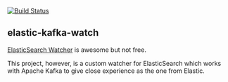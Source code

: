 [![Build Status](https://travis-ci.org/malike/elasticsearch-kafka-watch.svg?branch=master)](https://travis-ci.org/malike/elasticsearch-kafka-watch)

## elastic-kafka-watch

[ElasticSearch Watcher](https://www.elastic.co/products/x-pack/alerting) is awesome but not free.

This project, however, is a custom watcher for ElasticSearch which works with Apache Kafka to give close experience as the one from Elastic.



